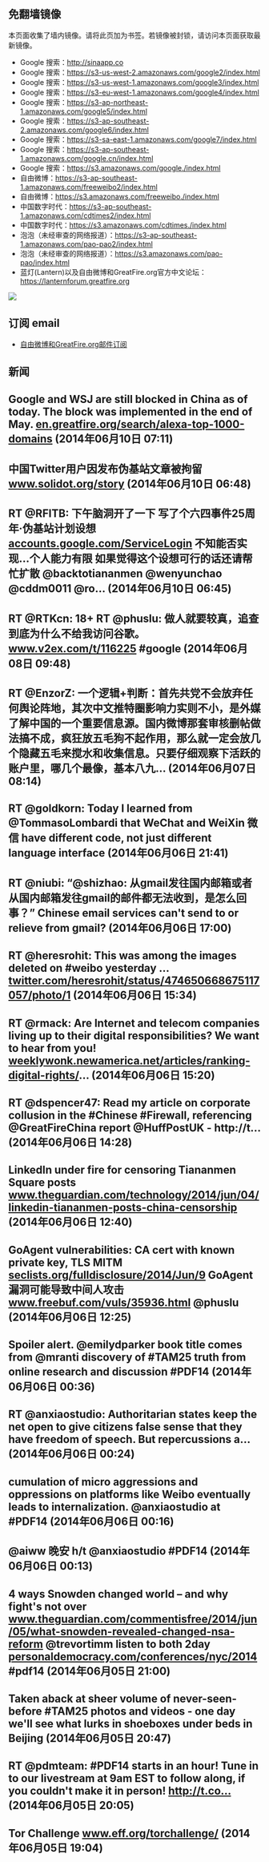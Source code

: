 ## 免翻墙镜像
本页面收集了墙内镜像。请将此页加为书签。若镜像被封锁，请访问本页面获取最新镜像。
* Google 搜索：http://sinaapp.co
* Google 搜索：https://s3-us-west-2.amazonaws.com/google2/index.html
* Google 搜索：https://s3-us-west-1.amazonaws.com/google3/index.html
* Google 搜索：https://s3-eu-west-1.amazonaws.com/google4/index.html
* Google 搜索：https://s3-ap-northeast-1.amazonaws.com/google5/index.html
* Google 搜索：https://s3-ap-southeast-2.amazonaws.com/google6/index.html
* Google 搜索：https://s3-sa-east-1.amazonaws.com/google7/index.html
* Google 搜索：https://s3-ap-southeast-1.amazonaws.com/google.cn/index.html
* Google 搜索：https://s3.amazonaws.com/google./index.html
* 自由微博：https://s3-ap-southeast-1.amazonaws.com/freeweibo2/index.html
* 自由微博：https://s3.amazonaws.com/freeweibo./index.html
* 中国数字时代：https://s3-ap-southeast-1.amazonaws.com/cdtimes2/index.html
* 中国数字时代：https://s3.amazonaws.com/cdtimes./index.html
* 泡泡（未经审查的网络报道）：https://s3-ap-southeast-1.amazonaws.com/pao-pao2/index.html
* 泡泡（未经审查的网络报道）：https://s3.amazonaws.com/pao-pao/index.html
* 蓝灯(Lantern)以及自由微博和GreatFire.org官方中文论坛：https://lanternforum.greatfire.org

<img src="https://raw.githubusercontent.com/greatfire/z/master/logos.gif" />

## 订阅 email
* <a href="https://b.us7.list-manage.com/subscribe?u=854fca58782082e0cbdf204a0&id=c78949b93c">自由微博和GreatFire.org邮件订阅</a>
    
## 新闻
Google and WSJ are still blocked in China as of today. The block was implemented in the end of May.  <a href="https://en.greatfire.org/search/alexa-top-1000-domains">en.greatfire.org/search/alexa-top-1000-domains</a> (2014年06月10日 07:11)
 ---
中国Twitter用户因发布伪基站文章被拘留 <a href="http://www.solidot.org/story?sid=39861">www.solidot.org/story</a> (2014年06月10日 06:48)
 ---
RT @RFITB: 下午脑洞开了一下 写了个六四事件25周年·伪基站计划设想 <a href="https://accounts.google.com/ServiceLogin?service=wise&passive=1209600&continue=https%3A%2F%2Fdocs.google.com%2Fdocument%2Fd%2F1dVKJEvRk2meACO4oVRgR5OrvkkoRgTKP8Mysrw8ZNzk%2Fedit%3Fusp%3Dsharing&followup=https%3A%2F%2Fdocs.google.com%2Fdocument%2Fd%2F1dVKJEvRk2meACO4oVRgR5OrvkkoRgTKP8Mysrw8ZNzk%2Fedit%3Fusp%3Dsharing&ltmpl=docs">accounts.google.com/ServiceLogin</a> 不知能否实现…个人能力有限 如果觉得这个设想可行的话还请帮忙扩散 @backtotiananmen @wenyunchao @cddm0011 @ro… (2014年06月10日 06:45)
 ---
RT @RTKcn: 18+ RT @phuslu: 做人就要较真，追查到底为什么不给我访问谷歌。 <a href="http://www.v2ex.com/t/116225?r=phuslu">www.v2ex.com/t/116225</a> #google (2014年06月08日 09:48)
 ---
RT @EnzorZ: 一个逻辑+判断：首先共党不会放弃任何舆论阵地，其次中文推特圈影响力实则不小，是外媒了解中国的一个重要信息源。国内微博那套审核删帖做法搞不成，疯狂放五毛狗不起作用，那么就一定会放几个隐藏五毛来搅水和收集信息。只要仔细观察下活跃的账户里，哪几个最像，基本八九… (2014年06月07日 08:14)
 ---
RT @goldkorn: Today I learned from @TommasoLombardi that WeChat and WeiXin 微信 have different code, not just different language interface (2014年06月06日 21:41)
 ---
RT @niubi: “@shizhao: 从gmail发往国内邮箱或者从国内邮箱发往gmail的邮件都无法收到，是怎么回事？” Chinese email services can't send to or relieve from gmail? (2014年06月06日 17:00)
 ---
RT @heresrohit: This was among the images deleted on #weibo yesterday ... <a href="https://twitter.com/heresrohit/status/474650668675117057/photo/1">twitter.com/heresrohit/status/474650668675117057/photo/1</a> (2014年06月06日 15:34)
 ---
RT @rmack: Are Internet and telecom companies living up to their digital responsibilities? We want to hear from you! <a href="http://weeklywonk.newamerica.net/articles/ranking-digital-rights/">weeklywonk.newamerica.net/articles/ranking-digital-rights/</a>… (2014年06月06日 15:20)
 ---
RT @dspencer47: Read my article on corporate collusion in the #Chinese #Firewall, referencing @GreatFireChina report @HuffPostUK - http://t… (2014年06月06日 14:28)
 ---
LinkedIn under fire for censoring Tiananmen Square posts <a href="http://www.theguardian.com/technology/2014/jun/04/linkedin-tiananmen-posts-china-censorship">www.theguardian.com/technology/2014/jun/04/linkedin-tiananmen-posts-china-censorship</a> (2014年06月06日 12:40)
 ---
GoAgent vulnerabilities: CA cert with known private key, TLS MITM <a href="http://seclists.org/fulldisclosure/2014/Jun/9">seclists.org/fulldisclosure/2014/Jun/9</a> GoAgent漏洞可能导致中间人攻击 <a href="http://www.freebuf.com/vuls/35936.html">www.freebuf.com/vuls/35936.html</a> @phuslu (2014年06月06日 12:25)
 ---
Spoiler alert. @emilydparker book title comes from @mranti discovery of #TAM25 truth from online research and discussion #PDF14 (2014年06月06日 00:36)
 ---
RT @anxiaostudio: Authoritarian states keep the net open to give citizens false sense that they have freedom of speech. But repercussions a… (2014年06月06日 00:24)
 ---
cumulation of micro aggressions and oppressions on platforms like Weibo eventually leads to internalization. @anxiaostudio at #PDF14 (2014年06月06日 00:16)
 ---
@aiww 晚安 h/t @anxiaostudio #PDF14 (2014年06月06日 00:13)
 ---
4 ways Snowden changed world – and why fight's not over <a href="http://www.theguardian.com/commentisfree/2014/jun/05/what-snowden-revealed-changed-nsa-reform?CMP=twt_gu">www.theguardian.com/commentisfree/2014/jun/05/what-snowden-revealed-changed-nsa-reform</a> @trevortimm listen to both 2day <a href="http://personaldemocracy.com/conferences/nyc/2014">personaldemocracy.com/conferences/nyc/2014</a> #pdf14 (2014年06月05日 21:00)
 ---
Taken aback at sheer volume of never-seen-before #TAM25 photos and videos - one day we'll see what lurks in shoeboxes under beds in Beijing (2014年06月05日 20:47)
 ---
RT @pdmteam: #PDF14 starts in an hour! Tune in to our livestream at 9am EST to follow along, if you couldn't make it in person! http://t.co… (2014年06月05日 20:05)
 ---
Tor Challenge <a href="https://www.eff.org/torchallenge/">www.eff.org/torchallenge/</a> (2014年06月05日 19:04)
 ---
